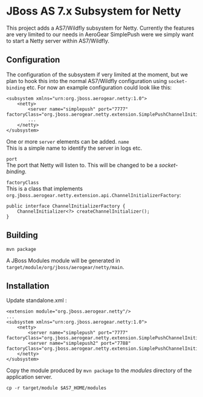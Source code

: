 # JBoss AS 7.x Subsystem for Netty
This project adds a AS7/Wildfly subsystem for Netty. Currently the features are very limited to our needs in 
AeroGear SimplePush were we simply want to start a Netty server within AS7/Wildfly.

## Configuration
The configuration of the subsystem if very limited at the moment, but we plan to hook this into the normal AS7/Wildfly
configuration using ```socket-binding``` etc. 
For now an example configuration could look like this:

    <subsystem xmlns="urn:org.jboss.aerogear.netty:1.0">
        <netty>
            <server name="simplepush" port="7777" factoryClass="org.jboss.aerogear.netty.extension.SimplePushChannelInitializer"/>
            ...
        </netty>
    </subsystem>
One or more ```server``` elements can be added. 
```name```  
This is a simple name to identify the server in logs etc.

```port```  
The port that Netty will listen to. This will be changed to be a _socket-binding_.

```factoryClass```  
This is a class that implements ```org.jboss.aerogear.netty.extension.api.ChannelInitializerFactory```:

    public interface ChannelInitializerFactory {
        ChannelInitializer<?> createChannelInitializer();
    }

## Building

    mvn package
A JBoss Modules module will be generated in ```target/module/org/jboss/aerogear/netty/main```.    

## Installation
Update standalone.xml :

    <extension module="org.jboss.aerogear.netty"/>
    ...
    <subsystem xmlns="urn:org.jboss.aerogear.netty:1.0">
        <netty>
            <server name="simplepush" port="7777" factoryClass="org.jboss.aerogear.netty.extension.SimplePushChannelInitializer"/>
            <server name="simplepush2" port="7788" factoryClass="org.jboss.aerogear.netty.extension.SimplePushChannelInitializer"/>
        </netty>
    </subsystem>
    
Copy the module produced by ```mvn package``` to the _modules_ directory of the application server.

    cp -r target/module $AS7_HOME/modules
    
    
    